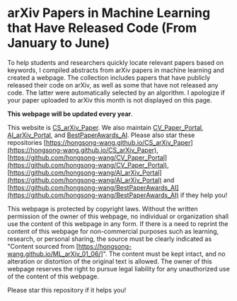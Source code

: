 # arXiv Papers in Machine Learning that Have Released Code (From January to June)

To help students and researchers quickly locate relevant papers based on keywords, I compiled abstracts from arXiv papers in machine learning and created a webpage. The collection includes papers that have publicly released their code on arXiv, as well as some that have not released any code. The latter were automatically selected by an algorithm. I apologize if your paper uploaded to arXiv this month is not displayed on this page.

**This webpage will be updated every year**.

This website is [CS_arXiv_Paper](https://hongsong-wang.github.io/CS_arXiv_Paper/). We also maintain [CV_Paper_Portal](https://hongsong-wang.github.io/CV_Paper_Portal/), [AI_arXiv_Portal](https://hongsong-wang.github.io/AI_arXiv_Portal), and [BestPaperAwards_AI](https://github.com/hongsong-wang/BestPaperAwards_AI). Please also star these repositories [https://hongsong-wang.github.io/CS_arXiv_Paper](https://hongsong-wang.github.io/CS_arXiv_Paper), [https://github.com/hongsong-wang/CV_Paper_Portal](https://github.com/hongsong-wang/CV_Paper_Portal), [https://github.com/hongsong-wang/AI_arXiv_Portal](https://github.com/hongsong-wang/AI_arXiv_Portal) and [https://github.com/hongsong-wang/BestPaperAwards_AI](https://github.com/hongsong-wang/BestPaperAwards_AI) if they help you!

This webpage is protected by copyright laws. Without the written permission of the owner of this webpage, no individual or organization shall use the content of this webpage in any form. If there is a need to reprint the content of this webpage for non-commercial purposes such as learning, research, or personal sharing, the source must be clearly indicated as "Content sourced from [https://hongsong-wang.github.io/ML_arXiv_01_06/]". The content must be kept intact, and no alteration or distortion of the original text is allowed. The owner of this webpage reserves the right to pursue legal liability for any unauthorized use of the content of this webpage.

Please star this repository if it helps you!
